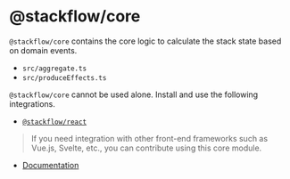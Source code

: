 # @stackflow/core

`@stackflow/core` contains the core logic to calculate the stack state based on domain events.

- `src/aggregate.ts`
- `src/produceEffects.ts`

`@stackflow/core` cannot be used alone. Install and use the following integrations.

- [`@stackflow/react`](https://www.npmjs.com/package/@stackflow/react)

> If you need integration with other front-end frameworks such as Vue.js, Svelte, etc., you can contribute using this core module.

- [Documentation](https://stackflow.so)

<!-- bar -->